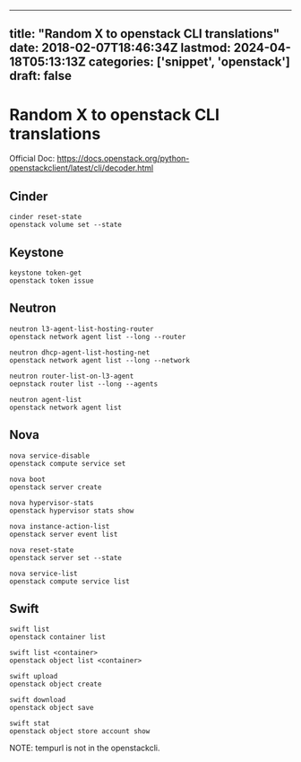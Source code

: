 
---
title: "Random X to openstack CLI translations"
date: 2018-02-07T18:46:34Z
lastmod: 2024-04-18T05:13:13Z
categories: ['snippet', 'openstack']
draft: false
---


# Random X to openstack CLI translations

Official Doc: https://docs.openstack.org/python-openstackclient/latest/cli/decoder.html

## Cinder

```
cinder reset-state
openstack volume set --state
```
## Keystone

```
keystone token-get
openstack token issue
```

## Neutron
```
neutron l3-agent-list-hosting-router
openstack network agent list --long --router 

neutron dhcp-agent-list-hosting-net
openstack network agent list --long --network

neutron router-list-on-l3-agent
oepnstack router list --long --agents

neutron agent-list
openstack network agent list
```
## Nova

```
nova service-disable 
openstack compute service set
```

```
nova boot
openstack server create
```

```
nova hypervisor-stats
openstack hypervisor stats show
```

```
nova instance-action-list
openstack server event list
```

```
nova reset-state
openstack server set --state
```

```
nova service-list
openstack compute service list
```
## Swift

```
swift list
openstack container list
```

```
swift list <container>
openstack object list <container>
```

```
swift upload
openstack object create
```

```
swift download
openstack object save
```

```
swift stat
openstack object store account show
```

NOTE: tempurl is not in the openstackcli.

<!-- #snippet #openstack #public -->

<!-- {BearID:48A0A732-A8D3-40F9-B69D-F861095B4DAE-840-000408030C93C27D} -->

